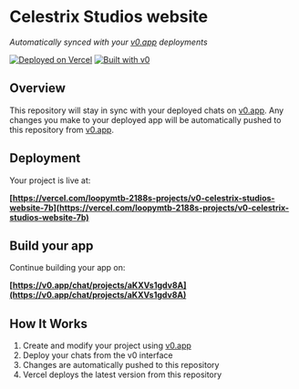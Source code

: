 # Celestrix Studios website

*Automatically synced with your [v0.app](https://v0.app) deployments*

[![Deployed on Vercel](https://img.shields.io/badge/Deployed%20on-Vercel-black?style=for-the-badge&logo=vercel)](https://vercel.com/loopymtb-2188s-projects/v0-celestrix-studios-website-7b)
[![Built with v0](https://img.shields.io/badge/Built%20with-v0.app-black?style=for-the-badge)](https://v0.app/chat/projects/aKXVs1gdv8A)

## Overview

This repository will stay in sync with your deployed chats on [v0.app](https://v0.app).
Any changes you make to your deployed app will be automatically pushed to this repository from [v0.app](https://v0.app).

## Deployment

Your project is live at:

**[https://vercel.com/loopymtb-2188s-projects/v0-celestrix-studios-website-7b](https://vercel.com/loopymtb-2188s-projects/v0-celestrix-studios-website-7b)**

## Build your app

Continue building your app on:

**[https://v0.app/chat/projects/aKXVs1gdv8A](https://v0.app/chat/projects/aKXVs1gdv8A)**

## How It Works

1. Create and modify your project using [v0.app](https://v0.app)
2. Deploy your chats from the v0 interface
3. Changes are automatically pushed to this repository
4. Vercel deploys the latest version from this repository
